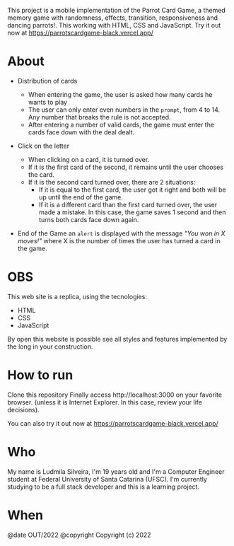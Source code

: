 This project is a mobile implementation of the Parrot Card Game, a themed memory game with randomness, effects, transition, responsiveness and dancing parrots!. This working with HTML, CSS and JavaScript. Try it out now at https://parrotscardgame-black.vercel.app/

# About
- Distribution of cards
    - When entering the game, the user is asked how many cards he wants to play
    - The user can only enter even numbers in the `prompt`, from 4 to 14. Any number that breaks the rule is not accepted.
    - After entering a number of valid cards, the game must enter the cards face down with the deal dealt.

- Click on the letter
    - When clicking on a card, it is turned over.
    - If it is the first card of the second, it remains until the user chooses the card.
    - If it is the second card turned over, there are 2 situations:
        - If it is equal to the first card, the user got it right and both will be up until the end of the game.
        - If it is a different card than the first card turned over, the user made a mistake. In this case, the game saves 1 second and then turns both cards face down again.

- End of the Game an `alert` is displayed with the message *"You won in X moves!"* where X is the number of times the user has turned a card in the game.

# OBS
This web site is a replica, using the tecnologies:

- HTML
- CSS
- JavaScript

By open this website is possible see all styles and features implemented by the long in your construction.

# How to run
Clone this repository
Finally access http://localhost:3000 on your favorite browser. (unless it is Internet Explorer. In this case, review your life decisions). 

You can also try it out now at https://parrotscardgame-black.vercel.app/

# Who
My name is Ludmila Silveira, I'm 19 years old and I'm a Computer Engineer student at Federal University of Santa Catarina (UFSC). I'm currently studying to be a full stack developer and this is a learning project.

# When 
@date OUT/2022
@copyright Copyright (c) 2022